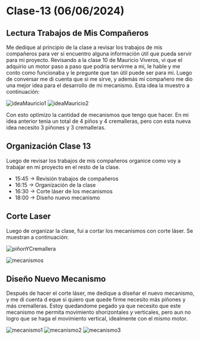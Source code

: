 # Clase-13 (06/06/2024)

## Lectura Trabajos de Mis Compañeros

Me dedique al principio de la clase a revisar los trabajos de mis compañeros para ver si encuentro alguna información útil que pueda servir para mi proyecto. Revisando a la clase 10 de Mauricio Viveros, vi que el adquirio un motor paso a paso que podria servirme a mi, le hable y me conto como funcionaba y le pregunte que tan útil puede ser para mi. Luego de conversar me di cuenta que si me sirve, y además mi compañero me dio una mejor idea para el desarrollo de mi mecanismo. Esta idea la muestro a continuación:

![ideaMauricio1](ideaMauricio1.png)
![ideaMauricio2](ideaMauricio2.png)

Con esto optimizo la cantidad de mecanismos que tengo que hacer. En mi idea anterior tenia un total de 4 piños y 4 cremalleras, pero con esta nueva idea necesito 3 piñones y 3 cremalleras.

## Organización Clase 13

Luego de revisar los trabajos de mis compañeros organice como voy a trabajar en mi proyecto en el resto de la clase.

- 15:45 -> Revisión trabajos de compañeros
- 16:15 -> Organización de la clase
- 16:30 -> Corte láser de los mecanismos
- 18:00 -> Diseño nuevo mecanismo 

## Corte Laser

Luego de organizar la clase, fui a cortar los mecanismos con corte láser. Se muestran a continuación:

![piñonYCremallera](piñonYCremallera.jpg)

![mecanismos](mecanismos.jpg)



## Diseño Nuevo Mecanismo

Después de hacer el corte láser, me dedique a diseñar el nuevo mecanismo, y me di cuenta d eque si quiero que quede firme necesito más piñones y más cremalleras. Estoy quedandome pegado ya que necesito que este mecanismo me permita movimiento shorizontales y verticales, pero aun no logro que se haga el movimiento vertical, idealmente con el mismo motor.


![mecanismo1](mecanismo1.png)
![mecanismo2](mecanismo2.png)
![mecanismo3](mecanismo3.png)

